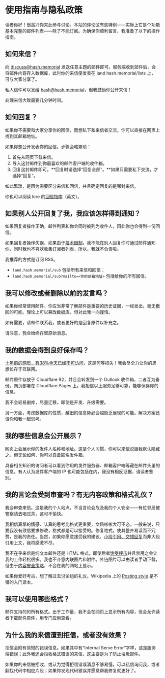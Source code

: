 # 使用指南与隐私政策

读者你好！很高兴你来此参与讨论。本站的评论区有些特别——实际上它是个功能基本完整的邮件列表——除了不能订阅。为确保你顺利留言，我准备了以下的操作指南。

## 如何来信？

向 discuss@hash.memorial 发送任意主题的邮件即可。服务端收到邮件后，会将邮件内容存入数据库，此时你的来信便发表在 land.hash.memorial/lists 上，可与大家分享了。

私人信件可以发给 hash@hash.memorial，但我鼓励你公开来信！

处理来信大致需要几分钟时间。

## 如何回复？

如果你不需要和大家分享你的回信，而想私下和来信者交流，你可以直接在网页上找到其邮箱地址。

如果你想公开发表你的回信，步骤会略繁琐：

<!--
1. 你需要首先向 discuss@hash.memorial 查询你想回复的来信，方式为向 discuss@hash.memorial 发送一封主题为 `GET <编号>` 的邮件。编号可以在网页上找到，由0-9和小写字母a-f组成，网页上也会有按钮一键生成格式正确的草稿。
2. 服务器会把你查询的来信以邮件格式转发给你。
-->

1. 首先从网页下载来信。
2. 导入这封邮件到你最喜欢的邮件客户端的收件箱。
3. 回复这封邮件即可。**回复时请选择“回复全部”。**如果只需要私下交流，才选择“回复”。

如此繁琐，是因为需要区分来信和回信，并且确定回复的是哪封来信。

你也可以阅读 lore 的[回信指南](https://lore.kernel.org/all/a1f41f92-6bd0-48b6-a931-e7ad7aba18cc@outlook.com/#R)（英文）。

<!-- 如果你对技术细节感兴趣，编号的具体格式为来信 Message-ID 的 SHA256 值，输入前任意位即可查询，如果有多个结果，会返回数据库中第一个。 -->

## 如果别人公开回复了我，我应该怎样得到通知？

如果回复者操作正确，邮件列表和你会同时被列为收件人，因此你也会得到一份回信。

如果回复者操作失误，如果由于[技术限制](https://developers.cloudflare.com/email-routing/email-workers/send-email-workers/)，我不能在别人回复你时通过邮件通知你，同时我也不喜欢收集订阅者列表，所以，我就不负责啦。

我推荐的方式是订阅 RSS。

* `land.hash.memorial/sub` 包括所有来信和回信；
* `land.hash.memorial/sub?mailto=<你的邮箱地址>` 包括给你的所有回信。

## 我可以修改或者删除以前的发言吗？

如果你经常使用邮件，你应当非常了解邮件是重要的历史证据，一经发出，毫无撤回的可能。理论上可以篡改数据库，但对此我一向谨慎。

如有需要，请邮件联系我，或者更好的是回复原件以补充之。

请注意，我会始终存留原始消息。

## 我的数据会得到良好保存吗？

[十年前的网页，有38%今天已经不可访问](https://www.pewresearch.org/data-labs/2024/05/17/when-online-content-disappears/)，这是何等损失！我会尽全力让你的思想长存于互联网。

邮件原件存放于 Cloudflare R2，并且会转发到一个 Outlook 收件箱，二者互为备份。网页部署在 Cloudflare Pages 上。我相信以上服务足够可靠，能够保存你的信息。

我不会轻易删库，尽量迁移，即使是开发、升级需要。

另一方面，考虑数据库的性质，越旧的信息势必会越缺乏展现的可能。解决方案还请你和我一起思考。

## 我的哪些信息会公开展示？

网页上会展示你的发件人名称和地址。这是个人习惯，你可以来信说服我默认隐藏之。但无论如何，你可以自备匿名发件箱。

具备相关知识的访问者可以看到你用的发件服务器、邮箱客户端等藏在邮件头里的信息。有人认为发件客户端的 IP 也可能包括在内，我没有相反证据，请读者鉴别。

## 我的言论会受到审查吗？有无内容政策和格式礼仪？

我会审查来信。这是我的个人站点，不当言论会危及我的个人安全——有位邻居被警察请去喝过茶，这可不愉快。

我相信真挚的情感、认真的思考比格式更重要，文质彬彬大可不必。一般来说，只要我没有致信要求修改，格式都是可以接受的。修复格式，使其整齐易读而不冗赘，是我的责任。当然，如果你愿意接受我的建议，[小段引用、交错回复](https://en.wikipedia.org/wiki/Posting_style#Interleaved_style)而非大段引用上文，我将感激不尽。

我不在乎来信是纯文本邮件还是 HTML 格式，即使后者[饱受抨击](https://useplaintext.email/)并且禁用之会让我的工作轻松很多。我也不介意内联图片和附件。外链图片可以由读者手动下载，但由于[内容安全策略](https://developer.mozilla.org/en-US/docs/Web/HTTP/Headers/Content-Security-Policy)，不会在我的网站上显示。

<!-- 一则最好的比喻：斜体字在文学中有几百年的历史，难道因为不在 ASCII 中就要放弃使用、并用新鲜的网络用语“*a*”“/b/”取代吗？如果 ASCII 按照最初的想法只编码大写字母，那我们发消息就应该只用大写字母吗？ -->
<!-- https://news.ycombinator.com/item?id=32810515 凭印象写的，自己找找是哪条 -->

如果你爱好考古，想了解过去讨论组的礼仪，Wikipedia 上的 [Posting style](https://en.wikipedia.org/wiki/Posting_style) 是不错的入门读本。

## 我可以使用哪些格式？

邮件支持的的所有格式。出于工作量，我不会在网页上显示所有内容，但会允许读者下载邮件原件，用专门应用查看。

## 为什么我的来信遭到拒信，或者没有效果？

拒信会附有简短的错误信息。如果其中有“Internal Serve Error”字样，这是服务端错误；此外我还会拒收格式错误的来信，这主要是为了防止垃圾邮件。

如果你的来信被拒收，或认为觉得拒信错误消息不够易懂，可以私信询问我，或者翻找代码中相应片段；如果你发现代码错误并愿意帮我修复就更好了。
